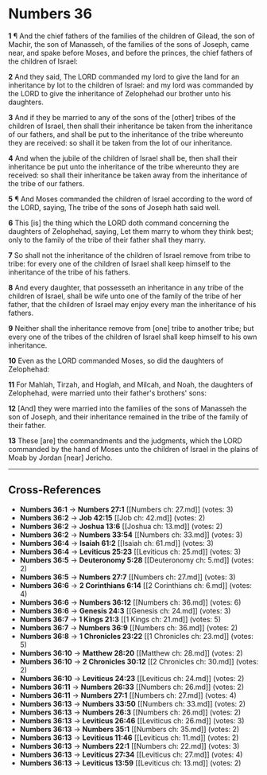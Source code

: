 # Numbers 36

**1** ¶ And the chief fathers of the families of the children of Gilead, the son of Machir, the son of Manasseh, of the families of the sons of Joseph, came near, and spake before Moses, and before the princes, the chief fathers of the children of Israel:

**2** And they said, The LORD commanded my lord to give the land for an inheritance by lot to the children of Israel: and my lord was commanded by the LORD to give the inheritance of Zelophehad our brother unto his daughters.

**3** And if they be married to any of the sons of the [other] tribes of the children of Israel, then shall their inheritance be taken from the inheritance of our fathers, and shall be put to the inheritance of the tribe whereunto they are received: so shall it be taken from the lot of our inheritance.

**4** And when the jubile of the children of Israel shall be, then shall their inheritance be put unto the inheritance of the tribe whereunto they are received: so shall their inheritance be taken away from the inheritance of the tribe of our fathers.

**5** ¶ And Moses commanded the children of Israel according to the word of the LORD, saying, The tribe of the sons of Joseph hath said well.

**6** This [is] the thing which the LORD doth command concerning the daughters of Zelophehad, saying, Let them marry to whom they think best; only to the family of the tribe of their father shall they marry.

**7** So shall not the inheritance of the children of Israel remove from tribe to tribe: for every one of the children of Israel shall keep himself to the inheritance of the tribe of his fathers.

**8** And every daughter, that possesseth an inheritance in any tribe of the children of Israel, shall be wife unto one of the family of the tribe of her father, that the children of Israel may enjoy every man the inheritance of his fathers.

**9** Neither shall the inheritance remove from [one] tribe to another tribe; but every one of the tribes of the children of Israel shall keep himself to his own inheritance.

**10** Even as the LORD commanded Moses, so did the daughters of Zelophehad:

**11** For Mahlah, Tirzah, and Hoglah, and Milcah, and Noah, the daughters of Zelophehad, were married unto their father's brothers' sons:

**12** [And] they were married into the families of the sons of Manasseh the son of Joseph, and their inheritance remained in the tribe of the family of their father.

**13** These [are] the commandments and the judgments, which the LORD commanded by the hand of Moses unto the children of Israel in the plains of Moab by Jordan [near] Jericho.

---

## Cross-References

- **Numbers 36:1** → **Numbers 27:1** [[Numbers ch: 27.md]] (votes: 3)
- **Numbers 36:2** → **Job 42:15** [[Job ch: 42.md]] (votes: 2)
- **Numbers 36:2** → **Joshua 13:6** [[Joshua ch: 13.md]] (votes: 2)
- **Numbers 36:2** → **Numbers 33:54** [[Numbers ch: 33.md]] (votes: 3)
- **Numbers 36:4** → **Isaiah 61:2** [[Isaiah ch: 61.md]] (votes: 3)
- **Numbers 36:4** → **Leviticus 25:23** [[Leviticus ch: 25.md]] (votes: 3)
- **Numbers 36:5** → **Deuteronomy 5:28** [[Deuteronomy ch: 5.md]] (votes: 2)
- **Numbers 36:5** → **Numbers 27:7** [[Numbers ch: 27.md]] (votes: 3)
- **Numbers 36:6** → **2 Corinthians 6:14** [[2 Corinthians ch: 6.md]] (votes: 4)
- **Numbers 36:6** → **Numbers 36:12** [[Numbers ch: 36.md]] (votes: 6)
- **Numbers 36:6** → **Genesis 24:3** [[Genesis ch: 24.md]] (votes: 3)
- **Numbers 36:7** → **1 Kings 21:3** [[1 Kings ch: 21.md]] (votes: 5)
- **Numbers 36:7** → **Numbers 36:9** [[Numbers ch: 36.md]] (votes: 2)
- **Numbers 36:8** → **1 Chronicles 23:22** [[1 Chronicles ch: 23.md]] (votes: 5)
- **Numbers 36:10** → **Matthew 28:20** [[Matthew ch: 28.md]] (votes: 2)
- **Numbers 36:10** → **2 Chronicles 30:12** [[2 Chronicles ch: 30.md]] (votes: 2)
- **Numbers 36:10** → **Leviticus 24:23** [[Leviticus ch: 24.md]] (votes: 2)
- **Numbers 36:11** → **Numbers 26:33** [[Numbers ch: 26.md]] (votes: 2)
- **Numbers 36:11** → **Numbers 27:1** [[Numbers ch: 27.md]] (votes: 4)
- **Numbers 36:13** → **Numbers 33:50** [[Numbers ch: 33.md]] (votes: 2)
- **Numbers 36:13** → **Numbers 26:3** [[Numbers ch: 26.md]] (votes: 2)
- **Numbers 36:13** → **Leviticus 26:46** [[Leviticus ch: 26.md]] (votes: 3)
- **Numbers 36:13** → **Numbers 35:1** [[Numbers ch: 35.md]] (votes: 2)
- **Numbers 36:13** → **Leviticus 11:46** [[Leviticus ch: 11.md]] (votes: 2)
- **Numbers 36:13** → **Numbers 22:1** [[Numbers ch: 22.md]] (votes: 3)
- **Numbers 36:13** → **Leviticus 27:34** [[Leviticus ch: 27.md]] (votes: 4)
- **Numbers 36:13** → **Leviticus 13:59** [[Leviticus ch: 13.md]] (votes: 2)
